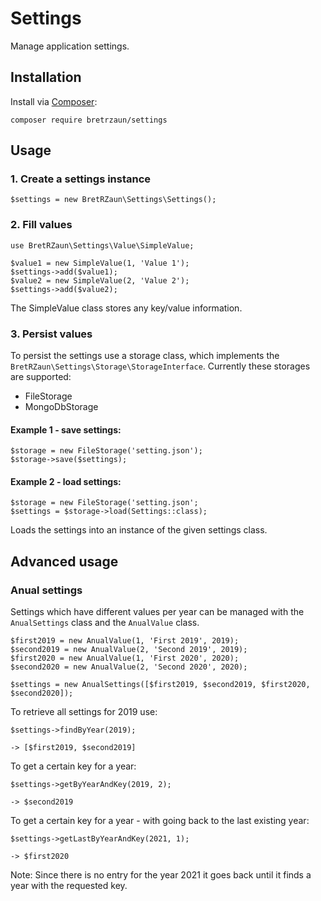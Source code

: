 # Settings

Manage application settings.

## Installation

Install via [Composer](https://getcomposer.org):
```
composer require bretrzaun/settings
```

## Usage

### 1. Create a settings instance

```
$settings = new BretRZaun\Settings\Settings();
```

### 2. Fill values

```
use BretRZaun\Settings\Value\SimpleValue;

$value1 = new SimpleValue(1, 'Value 1');
$settings->add($value1);
$value2 = new SimpleValue(2, 'Value 2');
$settings->add($value2);
```

The SimpleValue class stores any key/value information.

### 3. Persist values

To persist the settings use a storage class, which implements the `BretRZaun\Settings\Storage\StorageInterface`.
Currently these storages are supported:

- FileStorage
- MongoDbStorage

#### Example 1 - save settings:
```
$storage = new FileStorage('setting.json');
$storage->save($settings);
```

#### Example 2 - load settings:
```
$storage = new FileStorage('setting.json';
$settings = $storage->load(Settings::class);
```

Loads the settings into an instance of the given settings class.

## Advanced usage

### Anual settings

Settings which have different values per year can be managed with the `AnualSettings` class and the `AnualValue` class.

```
$first2019 = new AnualValue(1, 'First 2019', 2019);
$second2019 = new AnualValue(2, 'Second 2019', 2019);
$first2020 = new AnualValue(1, 'First 2020', 2020);
$second2020 = new AnualValue(2, 'Second 2020', 2020);

$settings = new AnualSettings([$first2019, $second2019, $first2020, $second2020]);
```

To retrieve all settings for 2019 use:

```
$settings->findByYear(2019);

-> [$first2019, $second2019]
```

To get a certain key for a year:
```
$settings->getByYearAndKey(2019, 2);

-> $second2019
```

To get a certain key for a year - with going back to the last existing year:

```
$settings->getLastByYearAndKey(2021, 1);

-> $first2020
```
Note: Since there is no entry for the year 2021 it goes back until it finds a year with the requested key.
